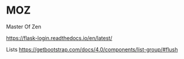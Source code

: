 # MOZ
 Master Of Zen


https://flask-login.readthedocs.io/en/latest/

Lists 
https://getbootstrap.com/docs/4.0/components/list-group/#flush
